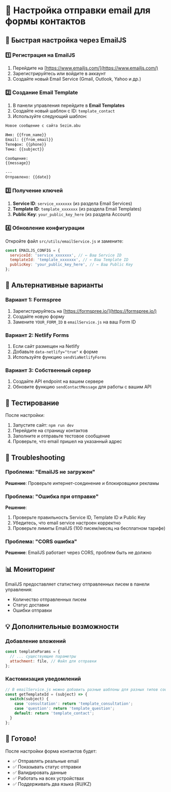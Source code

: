 # 📧 Настройка отправки email для формы контактов

## 🚀 Быстрая настройка через EmailJS

### 1️⃣ Регистрация на EmailJS
1. Перейдите на [https://www.emailjs.com/](https://www.emailjs.com/)
2. Зарегистрируйтесь или войдите в аккаунт
3. Создайте новый Email Service (Gmail, Outlook, Yahoo и др.)

### 2️⃣ Создание Email Template
1. В панели управления перейдите в **Email Templates**
2. Создайте новый шаблон с ID: `template_contact`
3. Используйте следующий шаблон:

```html
Новое сообщение с сайта Sezim.abu

Имя: {{from_name}}
Email: {{from_email}}
Телефон: {{phone}}
Тема: {{subject}}

Сообщение:
{{message}}

---
Отправлено: {{date}}
```

### 3️⃣ Получение ключей
1. **Service ID**: `service_xxxxxxx` (из раздела Email Services)
2. **Template ID**: `template_xxxxxxx` (из раздела Email Templates)  
3. **Public Key**: `your_public_key_here` (из раздела Account)

### 4️⃣ Обновление конфигурации
Откройте файл `src/utils/emailService.js` и замените:

```javascript
const EMAILJS_CONFIG = {
  serviceId: 'service_xxxxxxx', // ← Ваш Service ID
  templateId: 'template_xxxxxxx', // ← Ваш Template ID
  publicKey: 'your_public_key_here', // ← Ваш Public Key
};
```

## 🔄 Альтернативные варианты

### Вариант 1: Formspree
1. Зарегистрируйтесь на [https://formspree.io/](https://formspree.io/)
2. Создайте новую форму
3. Замените `YOUR_FORM_ID` в `emailService.js` на ваш Form ID

### Вариант 2: Netlify Forms
1. Если сайт размещен на Netlify
2. Добавьте `data-netlify="true"` к форме
3. Используйте функцию `sendViaNetlifyForms`

### Вариант 3: Собственный сервер
1. Создайте API endpoint на вашем сервере
2. Обновите функцию `sendContactMessage` для работы с вашим API

## 🧪 Тестирование

После настройки:
1. Запустите сайт: `npm run dev`
2. Перейдите на страницу контактов
3. Заполните и отправьте тестовое сообщение
4. Проверьте, что email пришел на указанный адрес

## 🔧 Troubleshooting

### Проблема: "EmailJS не загружен"
**Решение**: Проверьте интернет-соединение и блокировщики рекламы

### Проблема: "Ошибка при отправке"
**Решение**: 
1. Проверьте правильность Service ID, Template ID и Public Key
2. Убедитесь, что email service настроен корректно
3. Проверьте лимиты EmailJS (100 писем/месяц на бесплатном тарифе)

### Проблема: "CORS ошибка"
**Решение**: EmailJS работает через CORS, проблем быть не должно

## 📊 Мониторинг

EmailJS предоставляет статистику отправленных писем в панели управления:
- Количество отправленных писем
- Статус доставки
- Ошибки отправки

## 💡 Дополнительные возможности

### Добавление вложений
```javascript
const templateParams = {
  // ... существующие параметры
  attachment: file, // Файл для отправки
};
```

### Кастомизация уведомлений
```javascript
// В emailService.js можно добавить разные шаблоны для разных типов сообщений
const getTemplateId = (subject) => {
  switch(subject) {
    case 'consultation': return 'template_consultation';
    case 'question': return 'template_question';
    default: return 'template_contact';
  }
};
```

## 🎯 Готово!

После настройки форма контактов будет:
- ✅ Отправлять реальные email
- ✅ Показывать статус отправки
- ✅ Валидировать данные
- ✅ Работать на всех устройствах
- ✅ Поддерживать два языка (RU/KZ)
